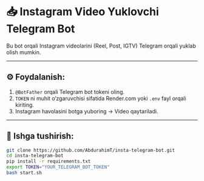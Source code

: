 # 📥 Instagram Video Yuklovchi Telegram Bot

Bu bot orqali Instagram videolarini (Reel, Post, IGTV) Telegram orqali yuklab olish mumkin.

---

## ⚙️ Foydalanish:

1. `@BotFather` orqali Telegram bot tokeni oling.
2. `TOKEN` ni muhit o‘zgaruvchisi sifatida Render.com yoki `.env` fayl orqali kiriting.
3. Instagram havolasini botga yuboring → Video qaytariladi.

---

## 🔧 Ishga tushirish:

```bash
git clone https://github.com/AbdurahimT/insta-telegram-bot.git
cd insta-telegram-bot
pip install -r requirements.txt
export TOKEN="YOUR_TELEGRAM_BOT_TOKEN"
bash start.sh
